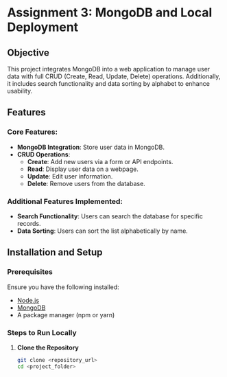 # Assignment 3: MongoDB and Local Deployment

## Objective
This project integrates MongoDB into a web application to manage user data with full CRUD (Create, Read, Update, Delete) operations. Additionally, it includes search functionality and data sorting by alphabet to enhance usability.

## Features
### Core Features:
- **MongoDB Integration**: Store user data in MongoDB.
- **CRUD Operations**:
  - **Create**: Add new users via a form or API endpoints.
  - **Read**: Display user data on a webpage.
  - **Update**: Edit user information.
  - **Delete**: Remove users from the database.

### Additional Features Implemented:
- **Search Functionality**: Users can search the database for specific records.
- **Data Sorting**: Users can sort the list alphabetically by name.

## Installation and Setup

### Prerequisites
Ensure you have the following installed:
- [Node.js](https://nodejs.org/)
- [MongoDB](https://www.mongodb.com/try/download/community)
- A package manager (npm or yarn)

### Steps to Run Locally

1. **Clone the Repository**
   ```sh
   git clone <repository_url>
   cd <project_folder>

